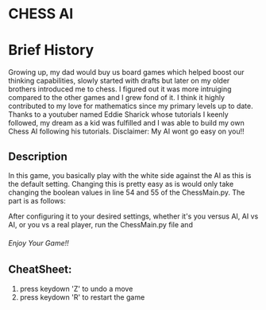 # CHESS AI
<h1>Brief History</h1>
<p>Growing up, my dad would buy us board games which helped boost our thinking capabilities, slowly started with drafts but later 
on my older brothers introduced me to chess.
I figured out it was more intruiging compared to the other games and I grew fond of it. I think it highly contributed to my love
for mathematics since my primary levels up to date.
Thanks to a youtuber named Eddie Sharick whose tutorials I keenly followed, my dream as a kid was fulfilled and I was able to build
my own Chess AI following his tutorials.
Disclaimer: My AI wont go easy on you!!</p>

<h2>Description</h2>
<p>In this game, you basically play with the white side against the AI as this is the default setting. Changing this is pretty easy as 
is would only take changing the boolean values in line 54 and 55 of the ChessMain.py. The part is as follows:<p>
<!--     player_one = True  # if a human is playing white, then this will be True, else False
         player_two = False  # if a human is playing white, then this will be True, else False -->
    
<p>After configuring it to your desired settings, whether it's you versus AI, AI vs AI, or you vs a real player, run the ChessMain.py file 
and</p><h6>Enjoy Your Game!!</h6>

<h2>CheatSheet:</h2> 
<ol>
<li>press keydown 'Z' to undo a move</li>
<li>press keydown 'R' to restart the game</li>
</ol>
